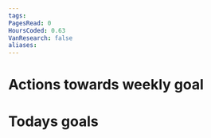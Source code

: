 ```yaml
---
tags: 
PagesRead: 0
HoursCoded: 0.63
VanResearch: false
aliases:
---
```

# Actions towards weekly goal
# Todays goals